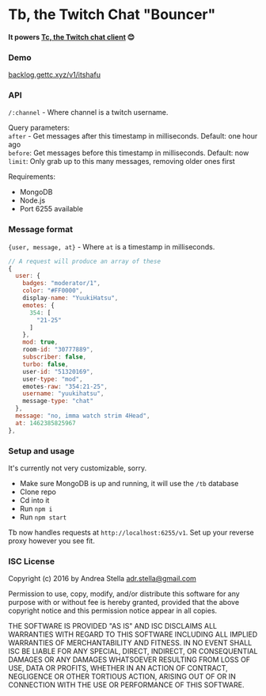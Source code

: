 # Tb, the Twitch Chat "Bouncer"

#### It powers [Tc, the Twitch chat client](http://gettc.xyz/) 😊

### Demo
[backlog.gettc.xyz/v1/itshafu](https://backlog.gettc.xyz/v1/itshafu)

### API

`/:channel` - Where channel is a twitch username.  

Query parameters:  
`after` - Get messages after this timestamp in milliseconds. Default: one hour ago  
`before`: Get messages before this timestamp in milliseconds. Default: now  
`limit`: Only grab up to this many messages, removing older ones first

Requirements:
- MongoDB
- Node.js
- Port 6255 available

### Message format
`{user, message, at}` - Where `at` is a timestamp in milliseconds.

```javascript
// A request will produce an array of these
{
  user: {
    badges: "moderator/1",
    color: "#FF0000",
    display-name: "YuukiHatsu",
    emotes: {
      354: [
        "21-25"
      ]
    },
    mod: true,
    room-id: "30777889",
    subscriber: false,
    turbo: false,
    user-id: "51320169",
    user-type: "mod",
    emotes-raw: "354:21-25",
    username: "yuukihatsu",
    message-type: "chat"
  },
  message: "no, imma watch strim 4Head",
  at: 1462385825967
},
```

### Setup and usage
It's currently not very customizable, sorry.

- Make sure MongoDB is up and running, it will use the `/tb` database
- Clone repo
- Cd into it
- Run `npm i`
- Run `npm start`

Tb now handles requests at `http://localhost:6255/v1`. Set up your reverse proxy however you see fit.

### ISC License

Copyright (c) 2016 by Andrea Stella <adr.stella@gmail.com>

Permission to use, copy, modify, and/or distribute this software for any purpose with or without fee is hereby granted, provided that the above copyright notice and this permission notice appear in all copies.

THE SOFTWARE IS PROVIDED "AS IS" AND ISC DISCLAIMS ALL WARRANTIES WITH REGARD TO THIS SOFTWARE INCLUDING ALL IMPLIED WARRANTIES OF MERCHANTABILITY AND FITNESS. IN NO EVENT SHALL ISC BE LIABLE FOR ANY SPECIAL, DIRECT, INDIRECT, OR CONSEQUENTIAL DAMAGES OR ANY DAMAGES WHATSOEVER RESULTING FROM LOSS OF USE, DATA OR PROFITS, WHETHER IN AN ACTION OF CONTRACT, NEGLIGENCE OR OTHER TORTIOUS ACTION, ARISING OUT OF OR IN CONNECTION WITH THE USE OR PERFORMANCE OF THIS SOFTWARE.

